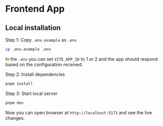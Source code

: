 # Frontend App

## Local installation

Step 1: Copy `.env.example` as `.env`

```bash
cp .env.example .env
```

In the `.env` you can set `VITE_APP_ID` to 1 or 2 and the app should respond based on the configuration received.

Step 2: Install dependencies

```bash
pnpm install
```

Step 3: Start local server

```bash
pnpm dev
```

Now you can open browser at `http://localhost:5173` and see the live changes.

